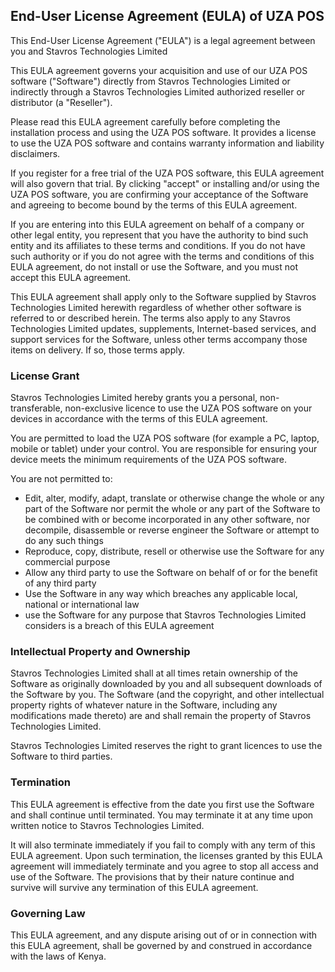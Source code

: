 <h2>End-User License Agreement (EULA) of <span class="app_name">UZA POS</span></h2>

<p>This End-User License Agreement ("EULA") is a legal agreement between you and <span class="company_name">Stavros Technologies Limited</span></p>

<p>This EULA agreement governs your acquisition and use of our <span class="app_name">UZA POS</span> software ("Software") directly from <span class="company_name">Stavros Technologies Limited</span> or indirectly through a <span class="company_name">Stavros Technologies Limited</span> authorized reseller or distributor (a "Reseller").</p>

<p>Please read this EULA agreement carefully before completing the installation process and using the <span class="app_name">UZA POS</span> software. It provides a license to use the <span class="app_name">UZA POS</span> software and contains warranty information and liability disclaimers.</p>

<p>If you register for a free trial of the <span class="app_name">UZA POS</span> software, this EULA agreement will also govern that trial. By clicking "accept" or installing and/or using the <span class="app_name">UZA POS</span> software, you are confirming your acceptance of the Software and agreeing to become bound by the terms of this EULA agreement.</p>

<p>If you are entering into this EULA agreement on behalf of a company or other legal entity, you represent that you have the authority to bind such entity and its affiliates to these terms and conditions. If you do not have such authority or if you do not agree with the terms and conditions of this EULA agreement, do not install or use the Software, and you must not accept this EULA agreement.</p>

<p>This EULA agreement shall apply only to the Software supplied by <span class="company_name">Stavros Technologies Limited</span> herewith regardless of whether other software is referred to or described herein. The terms also apply to any <span class="company_name">Stavros Technologies Limited</span> updates, supplements, Internet-based services, and support services for the Software, unless other terms accompany those items on delivery. If so, those terms apply.

<h3>License Grant</h3>

<p><span class="company_name">Stavros Technologies Limited</span> hereby grants you a personal, non-transferable, non-exclusive licence to use the <span class="app_name">UZA POS</span> software on your devices in accordance with the terms of this EULA agreement.</p>

<p>You are permitted to load the <span class="app_name">UZA POS</span> software (for example a PC, laptop, mobile or tablet) under your control. You are responsible for ensuring your device meets the minimum requirements of the <span class="app_name">UZA POS</span> software.</p>

<p>You are not permitted to:</p>

<ul>
<li>Edit, alter, modify, adapt, translate or otherwise change the whole or any part of the Software nor permit the whole or any part of the Software to be combined with or become incorporated in any other software, nor decompile, disassemble or reverse engineer the Software or attempt to do any such things</li>
<li>Reproduce, copy, distribute, resell or otherwise use the Software for any commercial purpose</li>
<li>Allow any third party to use the Software on behalf of or for the benefit of any third party</li>
<li>Use the Software in any way which breaches any applicable local, national or international law</li>
<li>use the Software for any purpose that <span class="company_name">Stavros Technologies Limited</span> considers is a breach of this EULA agreement</li>
</ul>

<h3>Intellectual Property and Ownership</h3>

<p><span class="company_name">Stavros Technologies Limited</span> shall at all times retain ownership of the Software as originally downloaded by you and all subsequent downloads of the Software by you. The Software (and the copyright, and other intellectual property rights of whatever nature in the Software, including any modifications made thereto) are and shall remain the property of <span class="company_name">Stavros Technologies Limited</span>.</p>

<p><span class="company_name">Stavros Technologies Limited</span> reserves the right to grant licences to use the Software to third parties.</p>

<h3>Termination</h3>

<p>This EULA agreement is effective from the date you first use the Software and shall continue until terminated. You may terminate it at any time upon written notice to <span class="company_name">Stavros Technologies Limited</span>.</p>

<p>It will also terminate immediately if you fail to comply with any term of this EULA agreement. Upon such termination, the licenses granted by this EULA agreement will immediately terminate and you agree to stop all access and use of the Software. The provisions that by their nature continue and survive will survive any termination of this EULA agreement.</p>

<h3>Governing Law</h3>

<p>This EULA agreement, and any dispute arising out of or in connection with this EULA agreement, shall be governed by and construed in accordance with the laws of <span class="country">Kenya</span>.</p>
